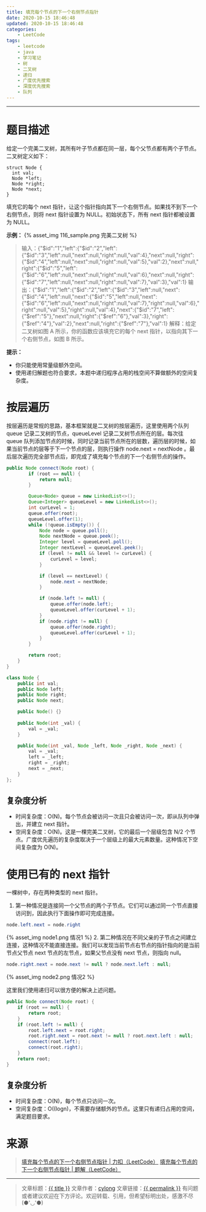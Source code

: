 ```yaml
---
title: 填充每个节点的下一个右侧节点指针
date: 2020-10-15 18:46:48
updated: 2020-10-15 18:46:48
categories:
    - LeetCode
tags:
    - leetcode
    - java
    - 学习笔记
    - 树
    - 二叉树
    - 递归
    - 广度优先搜索
    - 深度优先搜索
    - 队列
---
```

---

# 题目描述

给定一个完美二叉树，其所有叶子节点都在同一层，每个父节点都有两个子节点。二叉树定义如下：
```
struct Node {
  int val;
  Node *left;
  Node *right;
  Node *next;
}
```
填充它的每个 next 指针，让这个指针指向其下一个右侧节点。如果找不到下一个右侧节点，则将 next 指针设置为 NULL。初始状态下，所有 next 指针都被设置为 NULL。

**示例：**
{% asset_img 116_sample.png 完美二叉树 %}

> 输入：{"$id":"1","left":{"$id":"2","left":{"$id":"3","left":null,"next":null,"right":null,"val":4},"next":null,"right":{"$id":"4","left":null,"next":null,"right":null,"val":5},"val":2},"next":null,"right":{"$id":"5","left":{"$id":"6","left":null,"next":null,"right":null,"val":6},"next":null,"right":{"$id":"7","left":null,"next":null,"right":null,"val":7},"val":3},"val":1}
> 输出：{"$id":"1","left":{"$id":"2","left":{"$id":"3","left":null,"next":{"$id":"4","left":null,"next":{"$id":"5","left":null,"next":{"$id":"6","left":null,"next":null,"right":null,"val":7},"right":null,"val":6},"right":null,"val":5},"right":null,"val":4},"next":{"$id":"7","left":{"$ref":"5"},"next":null,"right":{"$ref":"6"},"val":3},"right":{"$ref":"4"},"val":2},"next":null,"right":{"$ref":"7"},"val":1}
> 解释：给定二叉树如图 A 所示，你的函数应该填充它的每个 next 指针，以指向其下一个右侧节点，如图 B 所示。

**提示：**
* 你只能使用常量级额外空间。
* 使用递归解题也符合要求，本题中递归程序占用的栈空间不算做额外的空间复杂度。

<!-- more -->

# 按层遍历

按层遍历是常规的思路，基本框架就是二叉树的按层遍历，这里使用两个队列 queue 记录二叉树的节点，queueLevel 记录二叉树节点所在的层。每次往 queue 队列添加节点的时候，同时记录当前节点所在的层数，遍历层的时候，如果当前节点的层等于下一个节点的层，则执行操作 node.next = nextNode 。最后层次遍历完全部节点后，即完成了填充每个节点的下一个右侧节点的操作。

```java
public Node connect(Node root) {
        if (root == null) {
            return null;
        }

        Queue<Node> queue = new LinkedList<>();
        Queue<Integer> queueLevel = new LinkedList<>();
        int curLevel = 1;
        queue.offer(root);
        queueLevel.offer(1);
        while (!queue.isEmpty()) {
            Node node = queue.poll();
            Node nextNode = queue.peek();
            Integer level = queueLevel.poll();
            Integer nextLevel = queueLevel.peek();
            if (level != null && level != curLevel) {
                curLevel = level;
            }

            if (level == nextLevel) {
                node.next = nextNode;
            }

            if (node.left != null) {
                queue.offer(node.left);
                queueLevel.offer(curLevel + 1);
            }
            if (node.right != null) {
                queue.offer(node.right);
                queueLevel.offer(curLevel + 1);
            }
        }

        return root;
    }
}

class Node {
    public int val;
    public Node left;
    public Node right;
    public Node next;

    public Node() {}
    
    public Node(int _val) {
        val = _val;
    }

    public Node(int _val, Node _left, Node _right, Node _next) {
        val = _val;
        left = _left;
        right = _right;
        next = _next;
    }
};
```

## 复杂度分析

* 时间复杂度：O(N)。每个节点会被访问一次且只会被访问一次，即从队列中弹出，并建立 next 指针。
* 空间复杂度：O(N)。这是一棵完美二叉树，它的最后一个层级包含 N/2 个节点。广度优先遍历的复杂度取决于一个层级上的最大元素数量。这种情况下空间复杂度为 O(N)。

# 使用已有的 next 指针

一棵树中，存在两种类型的 next 指针。

1. 第一种情况是连接同一个父节点的两个子节点。它们可以通过同一个节点直接访问到，因此执行下面操作即可完成连接。
```java
node.left.next = node.right
```
{% asset_img node1.png 情况1 %}
2. 第二种情况在不同父亲的子节点之间建立连接，这种情况不能直接连接。我们可以发现当前节点右节点的指针指向的是当前节点父节点 next 节点的左节点，如果父节点没有 next 节点，则指向 null。
```java
node.right.next = node.next != null ? node.next.left : null;
```
{% asset_img node2.png 情况2 %}

这里我们使用递归可以很方便的解决上述问题。
```java
public Node connect(Node root) {
    if (root == null) {
        return root;
    }
    if (root.left != null) {
        root.left.next = root.right;
        root.right.next = root.next != null ? root.next.left : null;
        connect(root.left);
        connect(root.right);
    }
    return root;
}
```

## 复杂度分析

* 时间复杂度：O(N)，每个节点只访问一次。
* 空间复杂度：O((logn)，不需要存储额外的节点。这里只有递归占用的空间，满足题目要求。

# 来源

> [填充每个节点的下一个右侧节点指针 | 力扣（LeetCode）][1]
> [填充每个节点的下一个右侧节点指针 | 题解（LeetCode）][2]

---

> 文章标题：<a href='{{ permalink }}' title='{{ title }}' >{{ title }}</a>
> 文章作者：[cylong](http://www.cylong.com/about/ "cylong")
> 文章链接：<a href='{{ permalink }}' title='{{ title }}' >{{ permalink }}</a>
> 有问题或者建议欢迎在下方评论。欢迎转载、引用，但希望标明出处，感激不尽(●'◡'●)

[1]: https://leetcode-cn.com/problems/populating-next-right-pointers-in-each-node/ "填充每个节点的下一个右侧节点指针 | 力扣（LeetCode）"
[2]: https://leetcode-cn.com/problems/populating-next-right-pointers-in-each-node/solution/tian-chong-mei-ge-jie-dian-de-xia-yi-ge-you-ce-2-4/ "填充每个节点的下一个右侧节点指针 | 题解（LeetCode）"
